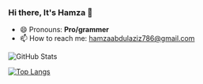 ### Hi there, It's Hamza 👋

<!--
**hamzaazizofficial/hamzaazizofficial** is a ✨ _special_ ✨ repository because its `README.md` (this file) appears on your GitHub profile.

Here are some ideas to get you started:

- 🔭 I’m currently working on ...
- 🌱 I’m currently learning ...
- 👯 I’m looking to collaborate on ...
- 🤔 I’m looking for help with ...
- 💬 Ask me about ...
- 📫 How to reach me: ...
- 😄 Pronouns: ...
- ⚡ Fun fact: ...
-->
- 😄 Pronouns: **Pro/grammer**
- 📫 How to reach me: hamzaabdulaziz786@gmail.com

![GitHub Stats](https://github-readme-stats.vercel.app/api?username=hamzaazizofficial&theme=radical)
<!-- ![Hamza's GitHub stats](https://github-readme-stats.vercel.app/api?username=hamzaazizofficial&show_icons=true&theme=dracula) -->

[![Top Langs](https://github-readme-stats.vercel.app/api/top-langs/?username=hamzaazizofficial&layout=compact)](https://github.com/anuraghazra/github-readme-stats)
